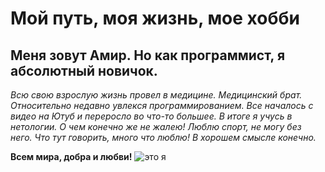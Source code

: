 # Мой путь, моя жизнь, мое хобби

## Меня зовут Амир. Но как программист, я абсолютный новичок.
*Всю свою взрослую жизнь провел в медицине. Медицинский брат.
Относительно недавно увлекся программированием. Все началось с видео на Ютуб и переросло во что-то большее. В итоге я учусь в нетологии. О чем конечно же не жалею!
Люблю спорт, не могу без него. Что тут говорить, много что люблю! В хорошем смысле конечно.*

**Всем мира, добра и любви!**
![это я](https://user-images.githubusercontent.com/110047030/182637251-59771625-5725-4b10-b5fc-95ddd7c68bd5.jpg)
